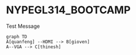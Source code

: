 # NYPEGL314_BOOTCAMP
Test Message

```mermaid
graph TD
A[quanfeng] --HDMI --> B[gioven]
A--VGA --> C[thinesh]

